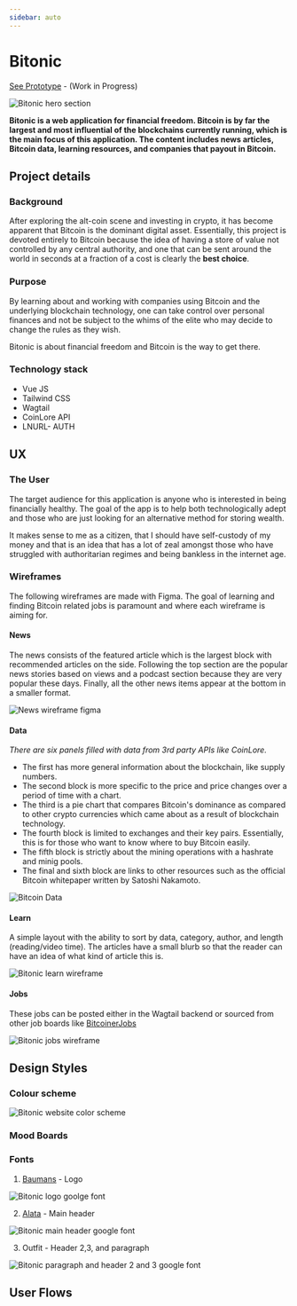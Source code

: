```yaml
---
sidebar: auto
---
```


# Bitonic

[See Prototype](https://bitonic.netlify.app) - (Work in Progress)

![Bitonic hero section](/images/work/bitonic/hero-section-2.png)

**Bitonic is a web application for **financial freedom**.  Bitcoin is by far the largest and most influential of the blockchains currently running, which is the main focus of this application.  The content includes news articles, Bitcoin data, learning resources, and companies that payout in Bitcoin.**

## Project details

### Background
After exploring the alt-coin scene and investing in crypto, it has become apparent that Bitcoin is the dominant digital asset.  Essentially, this project is devoted entirely to Bitcoin because the idea of having a store of value not controlled by any central authority, and one that can be sent around the world in seconds at a fraction of a cost is clearly the **best choice**.

### Purpose
By learning about and working with companies using Bitcoin and the underlying blockchain technology, one can take control over personal finances and not be subject to the whims of the elite who may decide to change the rules as they wish. 

Bitonic is about financial freedom and Bitcoin is the way to get there.

### Technology stack
- Vue JS
- Tailwind CSS
- Wagtail 
- CoinLore API
- LNURL- AUTH

## UX

### The User
The target audience for this application is anyone who is interested in being financially healthy. The goal of the app is to help both technologically adept and those who are just looking for an alternative method for storing wealth. 

It makes sense to me as a citizen, that I should have self-custody of my money and that is an idea that has a lot of zeal amongst those who have struggled with authoritarian regimes and being bankless in the internet age. 

### Wireframes
The following wireframes are made with Figma.  The goal of learning and finding Bitcoin related jobs is paramount and where each wireframe is aiming for.

#### News

The news consists of the featured article which is the largest block with recommended articles on the side.  Following the top section are the popular news stories based on views and a podcast section because they are very popular these days. Finally, all the other news items appear at the bottom in a smaller format. 

![News wireframe figma](/images/work/bitonic/news-wireframe.png)

#### Data

*There are six panels filled with data from 3rd party APIs like CoinLore.*

- The first has more general information about the blockchain, like supply numbers.  
- The second block is more specific to the price and price changes over a period of time with a chart. 
- The third is a pie chart that compares Bitcoin's dominance as compared to other crypto currencies which came about as a result of blockchain technology. 
- The fourth block is limited to exchanges and their key pairs.  Essentially, this is for those who want to know where to buy Bitcoin easily. 
- The fifth block is strictly about the mining operations with a hashrate and minig pools.
- The final and sixth block are links to other resources such as the official Bitcoin whitepaper written by Satoshi Nakamoto.

![Bitcoin Data](/images/work/bitonic/bitcoin-data.png)

#### Learn

A simple layout with the ability to sort by data, category, author, and length (reading/video time).  The articles have a small blurb so that the reader can have an idea of what kind of article this is. 

![Bitonic learn wireframe](/images/work/bitonic/learn-wireframe.png)

#### Jobs

These jobs can be posted either in the Wagtail backend or sourced from other job boards like [BitcoinerJobs]()

![Bitonic jobs wireframe](/images/work/bitonic/jobs-wireframe.png)

## Design Styles

### Colour scheme

![Bitonic website color scheme](/images/work/bitonic/color-scheme.png)

### Mood Boards

### Fonts

1. [Baumans]() - Logo

![Bitonic logo goolge font](/images/work/bitonic/bitcoin-font.png)

2. [Alata]() - Main header

![Bitonic main header google font](/images/work/bitonic/main-header-font.png)

3. Outfit - Header 2,3, and paragraph

![Bitonic paragraph and header 2 and 3 google font](/images/work/bitonic/paragraph-h2h3.png)

## User Flows

###  